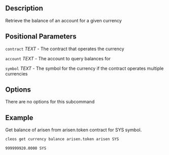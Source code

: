 ## Description

Retrieve the balance of an account for a given currency

## Positional Parameters
`contract` _TEXT_ - The contract that operates the currency

`account` _TEXT_ - The account to query balances for

`symbol` _TEXT_ - The symbol for the currency if the contract operates multiple currencies

## Options
There are no options for this subcommand

## Example
Get balance of arisen from arisen.token contract for SYS symbol. 

```sh
cleos get currency balance arisen.token arisen SYS
```
```console
999999920.0000 SYS
```
